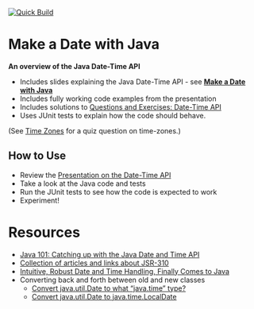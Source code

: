 [![Quick Build](https://github.com/sualeh/make-a-date-with-java/workflows/Quick%20Build/badge.svg)](https://github.com/sualeh/make-a-date-with-java/actions?query=workflow%3A%22Quick+Build%22)

# Make a Date with Java

**An overview of the Java Date-Time API**

- Includes slides explaining the Java Date-Time API - see [**Make a Date with Java**](https://docs.google.com/presentation/d/1iZZA0kTi3noP2wdnpHZLzHReynnBJ_yCSNmzqQPt_ew/edit?usp=sharing)
- Includes fully working code examples from the presentation 
- Includes solutions to [Questions and Exercises: Date-Time API](http://docs.oracle.com/javase/tutorial/datetime/iso/QandE/questions.html)
- Uses JUnit tests to explain how the code should behave.

(See [Time Zones](TimeZones.md) for a quiz question on time-zones.)

## How to Use

- Review the [Presentation on the Date-Time API](https://docs.google.com/presentation/d/1XfWjH8erWqTc9ixVh3UKkDGworZfsIn3L1QQqRGwVcg/present?usp=sharing)
- Take a look at the Java code and tests
- Run the JUnit tests to see how the code is expected to work
- Experiment!

# Resources

- [Java 101: Catching up with the Java Date and Time API](http://www.javaworld.com/article/2078757/java-se/java-se-java-101-the-next-generation-it-s-time-for-a-change.html)
- [Collection of articles and links about JSR-310](http://www.threeten.org/links.html)
- [Intuitive, Robust Date and Time Handling, Finally Comes to Java](https://www.infoq.com/articles/java.time)
- Converting back and forth between old and new classes
  - [Convert java.util.Date to what “java.time” type?](http://stackoverflow.com/questions/36639154/convert-java-util-date-to-what-java-time-type)
  - [Convert java.util.Date to java.time.LocalDate](http://stackoverflow.com/questions/21242110/convert-java-util-date-to-java-time-localdate/21242111#21242111)
